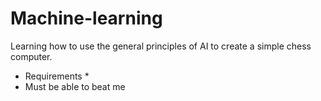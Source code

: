 # Machine-learning

Learning how to use the general principles of AI to create a simple chess computer.

* Requirements *
* Must be able to beat me
